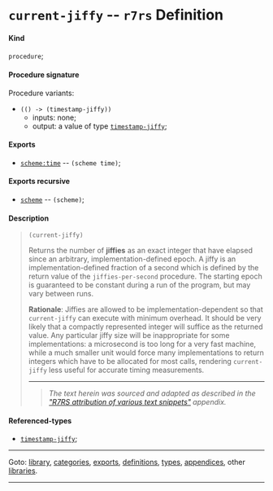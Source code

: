 

<a id='definition__r7rs__current-jiffy'></a>

# `current-jiffy` -- `r7rs` Definition


<a id='definition__r7rs__current-jiffy__kind'></a>

#### Kind

`procedure`;


<a id='definition__r7rs__current-jiffy__procedure-signature'></a>

#### Procedure signature

Procedure variants:
 * `(() -> (timestamp-jiffy))`
   * inputs: none;
   * output: a value of type [`timestamp-jiffy`](../../r7rs/types/timestamp-jiffy.md#type__r7rs__timestamp-jiffy);


<a id='definition__r7rs__current-jiffy__exports'></a>

#### Exports

 * [`scheme:time`](../../r7rs/exports/scheme_3a_time.md#export__r7rs__scheme_3a_time) -- `(scheme time)`;


<a id='definition__r7rs__current-jiffy__exports-recursive'></a>

#### Exports recursive

 * [`scheme`](../../r7rs/exports/scheme.md#export__r7rs__scheme) -- `(scheme)`;


<a id='definition__r7rs__current-jiffy__description'></a>

#### Description

> ````
> (current-jiffy)
> ````
> 
> 
> Returns the number of __jiffies__ as an exact integer that have elapsed since an arbitrary,
> implementation-defined epoch. A jiffy is an implementation-defined
> fraction of a second which is defined by the return value of the
> `jiffies-per-second` procedure. The starting epoch is guaranteed to be
> constant during a run of the program, but may vary between runs.
> 
> **Rationale**:  Jiffies are allowed to be implementation-dependent so that
> `current-jiffy` can execute with minimum overhead. It
> should be very likely that a compactly represented integer will suffice
> as the returned value.  Any particular jiffy size will be inappropriate
> for some implementations: a microsecond is too long for a very fast
> machine, while a much smaller unit would force many implementations to
> return integers which have to be allocated for most calls, rendering
> `current-jiffy` less useful for accurate timing measurements.
> 
> 
> ----
> > *The text herein was sourced and adapted as described in the ["R7RS attribution of various text snippets"](../../r7rs/appendices/attribution.md#appendix__r7rs__attribution) appendix.*


<a id='definition__r7rs__current-jiffy__referenced-types'></a>

#### Referenced-types

 * [`timestamp-jiffy`](../../r7rs/types/timestamp-jiffy.md#type__r7rs__timestamp-jiffy);

----

Goto: [library](../../r7rs/_index.md#library__r7rs), [categories](../../r7rs/categories/_index.md#toc__r7rs__categories), [exports](../../r7rs/exports/_index.md#toc__r7rs__exports), [definitions](../../r7rs/definitions/_index.md#toc__r7rs__definitions), [types](../../r7rs/types/_index.md#toc__r7rs__types), [appendices](../../r7rs/appendices/_index.md#toc__r7rs__appendices), other [libraries](../../_libraries.md#toc__libraries).

----

